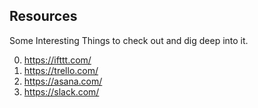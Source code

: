 ## Resources

Some Interesting Things to check out and dig deep into it.

0. https://ifttt.com/
1. https://trello.com/
2. https://asana.com/
3. https://slack.com/
